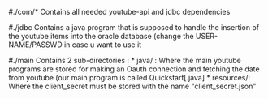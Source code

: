 #./com/*
  Contains all needed youtube-api and jdbc dependencies

#./jdbc
  Contains a java program that is supposed to handle the insertion of the youtube items into the oracle database
  (change the USER-NAME/PASSWD in case u want to use it
 
#./main
  Contains 2 sub-directories :
    * java/     : Where the main youtube programs are stored for making an Oauth connection and fetching the date from youtube (our main program is called Quickstart[.java] 
    * resources/:  Where the client_secret must be stored with the name "client_secret.json"
